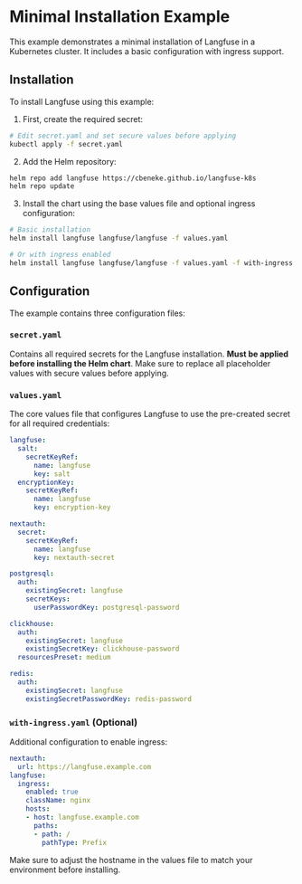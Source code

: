 # Minimal Installation Example

This example demonstrates a minimal installation of Langfuse in a Kubernetes cluster. It includes a basic configuration with ingress support.

## Installation

To install Langfuse using this example:

1. First, create the required secret:
```bash
# Edit secret.yaml and set secure values before applying
kubectl apply -f secret.yaml
```

2. Add the Helm repository:
```bash
helm repo add langfuse https://cbeneke.github.io/langfuse-k8s
helm repo update
```

3. Install the chart using the base values file and optional ingress configuration:
```bash
# Basic installation
helm install langfuse langfuse/langfuse -f values.yaml

# Or with ingress enabled
helm install langfuse langfuse/langfuse -f values.yaml -f with-ingress.yaml
```

## Configuration

The example contains three configuration files:

### `secret.yaml`
Contains all required secrets for the Langfuse installation. **Must be applied before installing the Helm chart**. Make sure to replace all placeholder values with secure values before applying.

### `values.yaml`
The core values file that configures Langfuse to use the pre-created secret for all required credentials:
```yaml
langfuse:
  salt:
    secretKeyRef:
      name: langfuse
      key: salt
  encryptionKey:
    secretKeyRef:
      name: langfuse
      key: encryption-key

nextauth:
  secret:
    secretKeyRef:
      name: langfuse
      key: nextauth-secret

postgresql:
  auth:
    existingSecret: langfuse
    secretKeys:
      userPasswordKey: postgresql-password

clickhouse:
  auth:
    existingSecret: langfuse
    existingSecretKey: clickhouse-password
  resourcesPreset: medium

redis:
  auth:
    existingSecret: langfuse
    existingSecretPasswordKey: redis-password
```

### `with-ingress.yaml` (Optional)
Additional configuration to enable ingress:
```yaml
nextauth:
  url: https://langfuse.example.com
langfuse:
  ingress:
    enabled: true
    className: nginx
    hosts:
    - host: langfuse.example.com
      paths:
      - path: /
        pathType: Prefix
```

Make sure to adjust the hostname in the values file to match your environment before installing.
